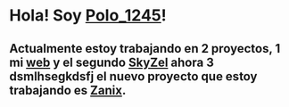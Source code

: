 # Hola! Soy <a href="https://polo1245.me" target="_blank">Polo_1245</a>!

## Actualmente estoy trabajando en 2 proyectos, 1 mi <a href="https://polo1245.me" target="_blank">web</a> y el segundo <a href="https://skyzel.xyz" target="_blank">SkyZel</a> ahora 3 dsmlhsegkdsfj el nuevo proyecto que estoy trabajando es <a href="https://zanix.ml" target="_blank">Zanix</a>. 
